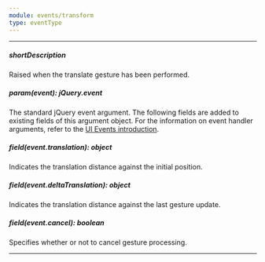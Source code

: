 ```yaml
---
module: events/transform
type: eventType
---
```

---
##### shortDescription
Raised when the translate gesture has been performed.

##### param(event): jQuery.event
The standard jQuery event argument. The following fields are added to existing fields of this argument object. For the information on event handler arguments, refer to the [UI Events introduction](/api-reference/10%20UI%20Widgets/UI%20Events '/Documentation/ApiReference/UI_Widgets/UI_Events/').

##### field(event.translation): object
Indicates the translation distance against the initial position.

##### field(event.deltaTranslation): object
Indicates the translation distance against the last gesture update.

##### field(event.cancel): boolean
Specifies whether or not to cancel gesture processing.

---
